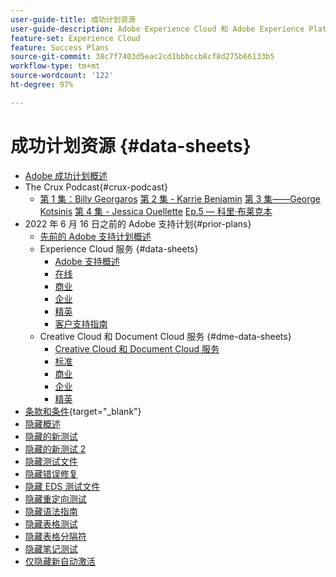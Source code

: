 ```yaml
---
user-guide-title: 成功计划资源
user-guide-description: Adobe Experience Cloud 和 Adobe Experience Platform 的成功计划和支持资源。
feature-set: Experience Cloud
feature: Success Plans
source-git-commit: 38c7f7403d5eac2cd1bbbccb8cf8d275b66133b5
workflow-type: tm+mt
source-wordcount: '122'
ht-degree: 97%

---
```



# 成功计划资源 {#data-sheets}

+ [Adobe 成功计划概述](overview.md)
+ The Crux Podcast{#crux-podcast}
   + [第 1 集：Billy Georgaros](episode1.md)
     [第 2 集 - Karrie Benjamin](episode2.md)
     [第 3 集——George Kotsinis](episode3.md)
     [第 4 集 - Jessica Ouellette](episode4.md)
     [Ep.5 — 科里·布莱克本](episode5.md)
+ 2022 年 6 月 16 日之前的 Adobe 支持计划{#prior-plans}
   + [先前的 Adobe 支持计划概述](overview-prior-plans.md)
   + Experience Cloud 服务 {#data-sheets}
      + [Adobe 支持概述](dx-overview.md)
      + [在线](online.md)
      + [商业](business.md)
      + [企业](enterprise.md)
      + [精英](elite.md)
      + [客户支持指南](support-guide.md)
   + Creative Cloud 和 Document Cloud 服务 {#dme-data-sheets}
      + [Creative Cloud 和 Document Cloud 服务](dme-overview.md)
      + [标准](dme-standard.md)
      + [商业](dme-business.md)
      + [企业](dme-enterprise.md)
      + [精英](dme-elite.md)
+ [条款和条件](https://helpx.adobe.com/cn/support/programs/support-policies-terms-conditions.html){target="_blank"}
+ [隐藏概述](hidden-overview.md)
+ [隐藏的新测试](hidden-new-test.md)
+ [隐藏的新测试 2](hidden-new-test-2.md)
+ [隐藏测试文件](hidden-test.md)
+ [隐藏错误修复](hidden/bug-fixes.md)
+ [隐藏 EDS 测试文件](hidden/test-page.md)
+ [隐藏重定向测试](hidden/test-redirection.md)
+ [隐藏语法指南](hidden/syntax-style-guide.md)
+ [隐藏表格测试](hidden/tables.md)
+ [隐藏表格分隔符](hidden/table-breaks.md)
+ [隐藏笔记测试](hidden/note-test.md)
+ [仅隐藏新自动激活](hidden/autoactivate.md)

<!--
+ [Hidden table breaks](hidden/table-breaks.md)


Articles must be added to this TOC file in order to render.

Use this list format to specify links to articles and section headings that expand and collapse in the left rail of the user guide.

An article link CANNOT be used as a section heading.
-->
